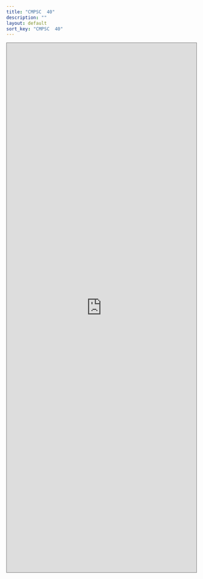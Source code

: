 ```yaml
---
title: "CMPSC  40"
description: ""
layout: default
sort_key: "CMPSC  40"
---
```


<style>
     iframe { width: 100%; height: 1400px; }
</style>

<iframe src="https://calendar.google.com/calendar/embed?height=600&wkst=1&bgcolor=%23ffffff&ctz=America%2FLos_Angeles&mode=WEEK&src=Y19mZDliMjdkZTY2NWZhNjNmNzBkZDYzODFmODA5Y2ExZGE0Y2NjMDQwZDYwNDI5Y2ExNzEwNzM0MmM4ZjgxYjU1QGdyb3VwLmNhbGVuZGFyLmdvb2dsZS5jb20&color=%23E4C441" style="border:solid 1px #777" width="800" height="600" frameborder="0" scrolling="no"></iframe>
